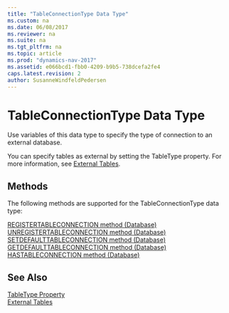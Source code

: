 ```yaml
---
title: "TableConnectionType Data Type"
ms.custom: na
ms.date: 06/08/2017
ms.reviewer: na
ms.suite: na
ms.tgt_pltfrm: na
ms.topic: article
ms.prod: "dynamics-nav-2017"
ms.assetid: e066bcd1-fbb0-4209-b9b5-738dcefa2fe4
caps.latest.revision: 2
author: SusanneWindfeldPedersen
---
```

# TableConnectionType Data Type
Use variables of this data type to specify the type of connection to an external database.  
  
You can specify tables as external by setting the TableType property. For more information, see [External Tables](../../dynamics-nav/External-Tables.md).  

## Methods
The following methods are supported for the TableConnectionType data type:

[REGISTERTABLECONNECTION method (Database)](../methods/devenv-registertableconnection-method-database.md) 
[UNREGISTERTABLECONNECTION method (Database)](../methods/devenv-unregistertableconnection-method-database.md)   
[SETDEFAULTTABLECONNECTION method (Database)](../methods/devenv-setdefaulttableconnection-method-database.md)   
[GETDEFAULTTABLECONNECTION method (Database)](../methods/devenv-getdefaulttableconnection-method-database.md)   
[HASTABLECONNECTION method (Database)](../methods/devenv-hastableconnection-method-database.md)

## See Also  
 [TableType Property](../properties/devenv-tabletype-property.md)   
 [External Tables](../../dynamics-nav/External-Tables.md)   
